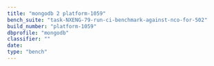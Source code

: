 ```yaml
---
title: "mongodb 2 platform-1059"
bench_suite: "task-NXENG-79-run-ci-benchmark-against-nco-for-502"
build_number: "platform-1059"
dbprofile: "mongodb"
classifier: ""
date: 
type: "bench"
---
```

